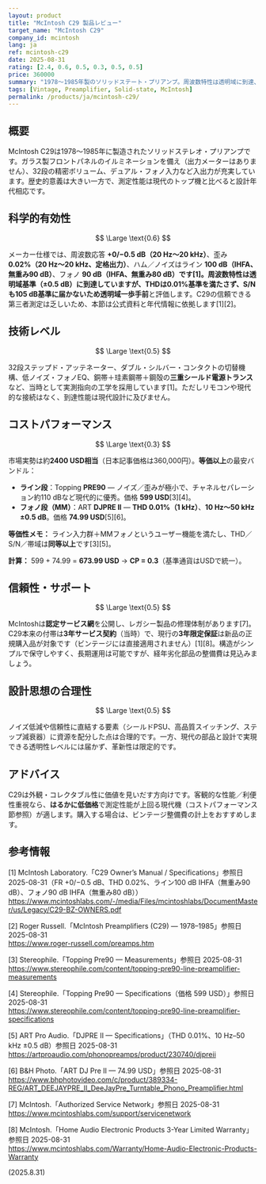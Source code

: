 ```yaml
---
layout: product
title: "McIntosh C29 製品レビュー"
target_name: "McIntosh C29"
company_id: mcintosh
lang: ja
ref: mcintosh-c29
date: 2025-08-31
rating: [2.4, 0.6, 0.5, 0.3, 0.5, 0.5]
price: 360000
summary: "1978〜1985年製のソリッドステート・プリアンプ。周波数特性は透明域に到達、THDとS/Nはわずかに不足します"
tags: [Vintage, Preamplifier, Solid-state, McIntosh]
permalink: /products/ja/mcintosh-c29/
---
```


## 概要

McIntosh C29は1978〜1985年に製造されたソリッドステレオ・プリアンプです。ガラス製フロントパネルのイルミネーションを備え（出力メーターはありません）、32段の精密ボリューム、デュアル・フォノ入力など入出力が充実しています。歴史的意義は大きい一方で、測定性能は現代のトップ機と比べると設計年代相応です。

## 科学的有効性

$$ \Large \text{0.6} $$

メーカー仕様では、周波数応答 **+0/−0.5 dB（20 Hz〜20 kHz）**、歪み **0.02%（20 Hz〜20 kHz、定格出力）**、ハム／ノイズはライン **100 dB（IHFA、無重み90 dB）**、フォノ **90 dB（IHFA、無重み80 dB）**です[1]。周波数特性は透明域基準（±0.5 dB）に到達していますが、THDは0.01%基準を満たさず、S/Nも105 dB基準に届かないため**透明域一歩手前**と評価します。C29の信頼できる第三者測定は乏しいため、本節は公式資料と年代情報に依拠します[1][2]。

## 技術レベル

$$ \Large \text{0.5} $$

32段ステップド・アッテネーター、ダブル・シルバー・コンタクトの切替機構、低ノイズ・フォノEQ、銅帯＋珪素鋼帯＋鋼殻の**三重シールド電源トランス**など、当時として実測指向の工学を採用しています[1]。ただしリモコンや現代的な接続はなく、到達性能は現代設計に及びません。

## コストパフォーマンス

$$ \Large \text{0.3} $$

市場実勢は約**2400 USD相当**（日本記事価格は360,000円）。**等価以上**の最安バンドル：

- **ライン段**：Topping **PRE90** — ノイズ／歪みが極小で、チャネルセパレーション約110 dBなど現代的に優秀。価格 **599 USD**[3][4]。  
- **フォノ段（MM）**：ART **DJPRE II** — **THD 0.01%（1 kHz）**、**10 Hz〜50 kHz ±0.5 dB**。価格 **74.99 USD**[5][6]。

**等価性メモ：** ライン入力群＋MMフォノというユーザー機能を満たし、THD／S/N／帯域は**同等以上**です[3][5]。  

**計算：** 599 + 74.99 = **673.99 USD** → **CP = 0.3**（基準通貨はUSDで統一）。

## 信頼性・サポート

$$ \Large \text{0.5} $$

McIntoshは**認定サービス網**を公開し、レガシー製品の修理体制があります[7]。C29本来の付帯は**3年サービス契約**（当時）で、現行の**3年限定保証**は新品の正規購入品が対象です（ビンテージには直接適用されません）[1][8]。構造がシンプルで保守しやすく、長期運用は可能ですが、経年劣化部品の整備費は見込みましょう。

## 設計思想の合理性

$$ \Large \text{0.5} $$

ノイズ低減や信頼性に直結する要素（シールドPSU、高品質スイッチング、ステップ減衰器）に資源を配分した点は合理的です。一方、現代の部品と設計で実現できる透明性レベルには届かず、革新性は限定的です。

## アドバイス

C29は外観・コレクタブル性に価値を見いだす方向けです。客観的な性能／利便性重視なら、**はるかに低価格**で測定性能が上回る現代機（コストパフォーマンス節参照）が適します。購入する場合は、ビンテージ整備費の計上をおすすめします。

## 参考情報

[1] McIntosh Laboratory.「C29 Owner’s Manual / Specifications」参照日 2025-08-31（FR +0/−0.5 dB、THD 0.02%、ライン100 dB IHFA（無重み90 dB）、フォノ90 dB IHFA（無重み80 dB））  
https://www.mcintoshlabs.com/-/media/Files/mcintoshlabs/DocumentMaster/us/Legacy/C29-BZ-OWNERS.pdf

[2] Roger Russell.「McIntosh Preamplifiers (C29) — 1978–1985」参照日 2025-08-31  
https://www.roger-russell.com/preamps.htm

[3] Stereophile.「Topping Pre90 — Measurements」参照日 2025-08-31  
https://www.stereophile.com/content/topping-pre90-line-preamplifier-measurements

[4] Stereophile.「Topping Pre90 — Specifications（価格 599 USD）」参照日 2025-08-31  
https://www.stereophile.com/content/topping-pre90-line-preamplifier-specifications

[5] ART Pro Audio.「DJPRE II — Specifications」（THD 0.01%、10 Hz–50 kHz ±0.5 dB）参照日 2025-08-31  
https://artproaudio.com/phonopreamps/product/230740/djpreii

[6] B&H Photo.「ART DJ Pre II — 74.99 USD」参照日 2025-08-31  
https://www.bhphotovideo.com/c/product/389334-REG/ART_DEEJAYPRE_II_DeeJayPre_Turntable_Phono_Preamplifier.html

[7] McIntosh.「Authorized Service Network」参照日 2025-08-31  
https://www.mcintoshlabs.com/support/servicenetwork

[8] McIntosh.「Home Audio Electronic Products 3-Year Limited Warranty」参照日 2025-08-31  
https://www.mcintoshlabs.com/Warranty/Home-Audio-Electronic-Products-Warranty

(2025.8.31)

